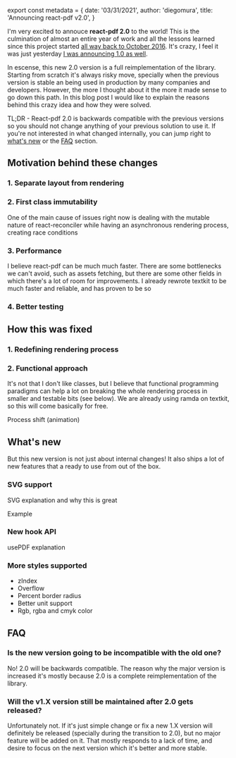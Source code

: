 export const metadata = {
  date: '03/31/2021',
  author: 'diegomura',
  title: 'Announcing react-pdf v2.0',
}

I'm very excited to annouce **react-pdf 2.0** to the world! This is the culmination of almost an entire year of work and all the lessons learned since this project started [all way back to October 2016](https://github.com/diegomura/react-pdf/commit/272212a6847ad737be8241c64dbca7ad5a95ae8e). It's crazy, I feel it was just yesterday [I was announcing 1.0 as well](https://twitter.com/diegomura/status/1070743817232494592).

In escense, this new 2.0 version is a full reimplementation of the library. Starting from scratch it's always risky move, specially when the previous version is stable an being used in production by many companies and developers. However, the more I thought about it the more it made sense to go down this path. In this blog post I would like to explain the reasons behind this crazy idea and how they were solved.

TL;DR - React-pdf 2.0 is backwards compatible with the previous versions so you should not change anything of your previous solution to use it. If you're not interested in what changed internally, you can jump right to [what's new](#what's-new) or the [FAQ](#faq) section.

## Motivation behind these changes

### 1. Separate layout from rendering
### 2. First class immutability

One of the main cause of issues right now is dealing with the mutable nature of react-reconciler while having an asynchronous rendering process, creating race conditions
### 3. Performance

I believe react-pdf can be much much faster. There are some bottlenecks we can't avoid, such as assets fetching, but there are some other fields in which there's a lot of room for improvements. I already rewrote textkit to be much faster and reliable, and has proven to be so

### 4. Better testing

## How this was fixed

### 1. Redefining rendering process

### 2. Functional approach

It's not that I don't like classes, but I believe that functional programming paradigms can help a lot on breaking the whole rendering process in smaller and testable bits (see below). We are already using ramda on textkit, so this will come basically for free.

Process shift (animation)

## What's new

But this new version is not just about internal changes! It also ships a lot of new features that a ready to use from out of the box.

### SVG support

SVG explanation and why this is great

Example

### New hook API

usePDF explanation

### More styles supported

- zIndex
- Overflow
- Percent border radius
- Better unit support
- Rgb, rgba and cmyk color

## FAQ

### Is the new version going to be incompatible with the old one?

No! 2.0 will be backwards compatible. The reason why the major version is increased it's mostly because 2.0 is a complete reimplementation of the library.

### Will the v1.X version still be maintained after 2.0 gets released?

Unfortunately not. If it's just simple change or fix a new 1.X version will definitely be released (specially during the transition to 2.0), but no major feature will be added on it. That mostly responds to a lack of time, and desire to focus on the next version which it's better and more stable.

